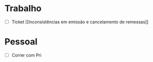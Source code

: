 
# Trabalho

- [ ] Ticket [[Inconsistências em emissão e cancelamento de remessas]]

# Pessoal

- [ ] Correr com Pri

